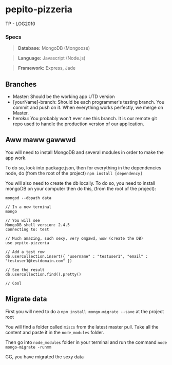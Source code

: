 pepito-pizzeria
===============

TP - LOG2010
### Specs
> **Database:** MongoDB (Mongoose)
 
> **Language:** Javascript (Node.js) 

> **Framework:** Express, Jade

## Branches

* Master: Should be the working app UTD version
* [yourName]-branch: Should be each programmer's testing branch. You commit and push on it. When everything works perfectly, we merge on Master.
* heroku: You probably won't ever see this branch. It is our remote git repo used to handle the production version of our application.

## Aww maww gawwwd 
You will need to install MongoDB and several modules in order to make the app work.

To do so, look into package.json, then for everything in the dependencies node, do (from the root of the project) `npm install [dependency]`

You will also need to create the db locally. To do so, you need to install mongoDB on your computer then do this, (from the root of the project):

    mongod --dbpath data

    // In a new terminal
    mongo

    // You will see
    MongoDB shell version: 2.4.5
    connecting to: test

    // Much amazing, such sexy, very omgawd, wow (create the DB)
    use pepito-pizzeria

    // Add a test row
    db.usercollection.insert({ "username" : "testuser1", "email" : "testuser1@testdomain.com" })

    // See the result
    db.usercollection.find().pretty()

    // Cool

## Migrate data
First you will need to do a `npm install mongo-migrate --save` at the project root

You will find a folder called `miscs` from the latest master pull. Take all the content and paste it in the `node_modules` folder. 

Then go into `node_modules` folder in your terminal and run the command `node mongo-migrate -runmm`

GG, you have migrated the sexy data 